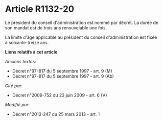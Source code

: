 # Article R1132-20

Le président du conseil d'administration est nommé par décret. La durée de son mandat est de trois ans renouvelable une fois.

La limite d'âge applicable au président du conseil d'administration est fixée à soixante-treize ans.

**Liens relatifs à cet article**

_Anciens textes_:

  - Décret n°97-817 du 5 septembre 1997 - art. 9 (M)
  - Décret n°97-817 du 5 septembre 1997 - art. 9 (Ab)

_Cité par_:

  - Décret n°2009-752 du 23 juin 2009 - art. 6 (V)

_Modifié par_:

  - Décret n°2013-247 du 25 mars 2013 - art. 1
